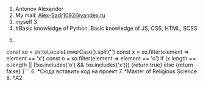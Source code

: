 1. Antonov Alexander
2. My mail: Alex-Sadr1092@yandex.ru 
3. myself 3
4. #Basic knowledge of Python, Basic knowledge of JS, CSS, HTML, SCSS
5. ```function XO(str) {
  const xo = str.toLocaleLowerCase().split('')
	const x = xo.filter(element => element == 'x')
	const o = xo.filter(element => element == 'o')
	if (x.length == o.length || (!xo.includes('o') && !xo.includes('x'))) 
	{return true} else {return false}
}```
6. *Сюда вставить код на проект
7. *Master of Religious Science
8. *А2



